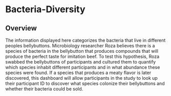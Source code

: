 # Bacteria-Diversity

## Overview
The information displayed here categorizes the bacteria that live in different peoples bellybuttons.  Microbiology researcher Roza believes there is a species of bacteria in the bellybutton that produces compounds that will produce the perfect taste for imitation beef.  To test this hypothesis, Roza swabbed the bellybuttons of participants and cultured them to quantify which species inhabit different participants and in what abundance these species were found.  If a species that produces a meaty flavor is later discovered, this dashboard will allow participants in the study to look up their participant ID to discover what species colonize their bellybuttons and whether their bacteria could be sold.
